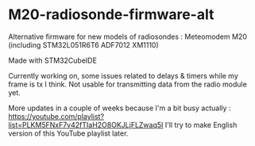 # M20-radiosonde-firmware-alt
Alternative firmware for new models of radiosondes : Meteomodem M20 (including STM32L051R6T6 ADF7012 XM1110)

Made with STM32CubeIDE

Currently working on, some issues related to delays & timers while my frame is tx I think. Not usable for transmitting data from the radio module yet.

More updates in a couple of weeks because I'm a bit busy actually :
https://youtube.com/playlist?list=PLKM5FNxF7v42fTIaH2O8OKJLjFLZwaq5I
I'll try to make English version of this YouTube playlist later.
